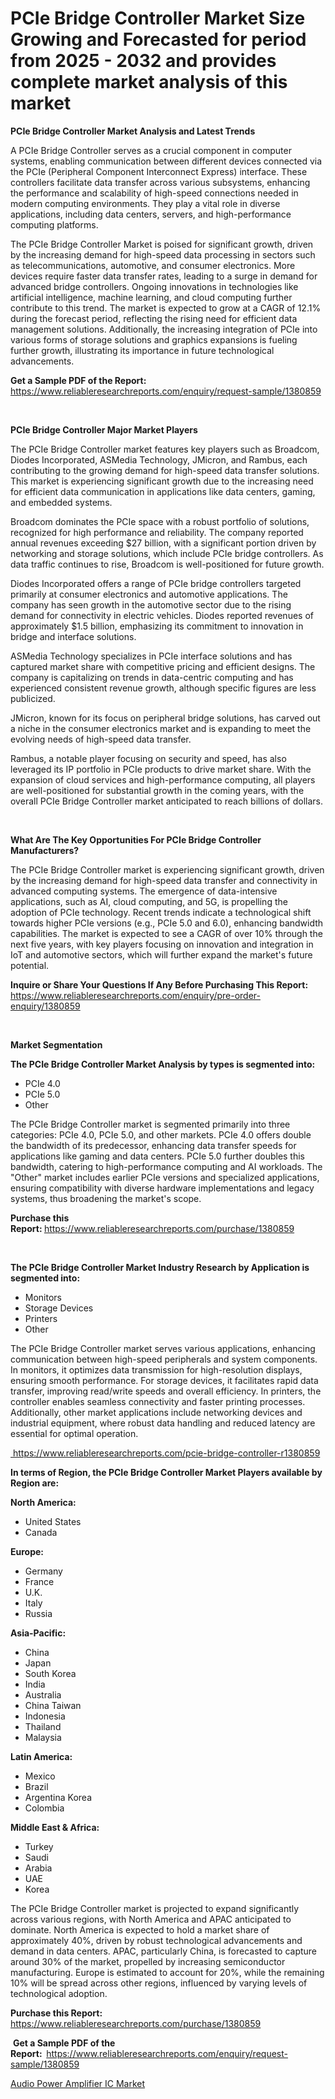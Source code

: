 <p><h1>PCIe Bridge Controller Market Size Growing and Forecasted for period from 2025 - 2032 and provides complete market analysis of this market</h1></p><p><strong>PCIe Bridge Controller Market Analysis and Latest Trends</strong></p>
<p><p>A PCIe Bridge Controller serves as a crucial component in computer systems, enabling communication between different devices connected via the PCIe (Peripheral Component Interconnect Express) interface. These controllers facilitate data transfer across various subsystems, enhancing the performance and scalability of high-speed connections needed in modern computing environments. They play a vital role in diverse applications, including data centers, servers, and high-performance computing platforms.</p><p>The PCIe Bridge Controller Market is poised for significant growth, driven by the increasing demand for high-speed data processing in sectors such as telecommunications, automotive, and consumer electronics. More devices require faster data transfer rates, leading to a surge in demand for advanced bridge controllers. Ongoing innovations in technologies like artificial intelligence, machine learning, and cloud computing further contribute to this trend. The market is expected to grow at a CAGR of 12.1% during the forecast period, reflecting the rising need for efficient data management solutions. Additionally, the increasing integration of PCIe into various forms of storage solutions and graphics expansions is fueling further growth, illustrating its importance in future technological advancements.</p></p>
<p><strong>Get a Sample PDF of the Report:&nbsp;</strong> <a href="https://www.reliableresearchreports.com/enquiry/request-sample/1380859?utm_campaign=2221&utm_medium=2&utm_source=Github&utm_content=ia&utm_term=10022025&utm_id=pcie-bridge-controller">https://www.reliableresearchreports.com/enquiry/request-sample/1380859</a></p>
<p>&nbsp;</p>
<p><strong>PCIe Bridge Controller Major Market Players</strong></p>
<p><p>The PCIe Bridge Controller market features key players such as Broadcom, Diodes Incorporated, ASMedia Technology, JMicron, and Rambus, each contributing to the growing demand for high-speed data transfer solutions. This market is experiencing significant growth due to the increasing need for efficient data communication in applications like data centers, gaming, and embedded systems.</p><p>Broadcom dominates the PCIe space with a robust portfolio of solutions, recognized for high performance and reliability. The company reported annual revenues exceeding $27 billion, with a significant portion driven by networking and storage solutions, which include PCIe bridge controllers. As data traffic continues to rise, Broadcom is well-positioned for future growth.</p><p>Diodes Incorporated offers a range of PCIe bridge controllers targeted primarily at consumer electronics and automotive applications. The company has seen growth in the automotive sector due to the rising demand for connectivity in electric vehicles. Diodes reported revenues of approximately $1.5 billion, emphasizing its commitment to innovation in bridge and interface solutions.</p><p>ASMedia Technology specializes in PCIe interface solutions and has captured market share with competitive pricing and efficient designs. The company is capitalizing on trends in data-centric computing and has experienced consistent revenue growth, although specific figures are less publicized.</p><p>JMicron, known for its focus on peripheral bridge solutions, has carved out a niche in the consumer electronics market and is expanding to meet the evolving needs of high-speed data transfer. </p><p>Rambus, a notable player focusing on security and speed, has also leveraged its IP portfolio in PCIe products to drive market share. With the expansion of cloud services and high-performance computing, all players are well-positioned for substantial growth in the coming years, with the overall PCIe Bridge Controller market anticipated to reach billions of dollars.</p></p>
<p>&nbsp;</p>
<p><strong>What Are The Key Opportunities For PCIe Bridge Controller Manufacturers?</strong></p>
<p><p>The PCIe Bridge Controller market is experiencing significant growth, driven by the increasing demand for high-speed data transfer and connectivity in advanced computing systems. The emergence of data-intensive applications, such as AI, cloud computing, and 5G, is propelling the adoption of PCIe technology. Recent trends indicate a technological shift towards higher PCIe versions (e.g., PCIe 5.0 and 6.0), enhancing bandwidth capabilities. The market is expected to see a CAGR of over 10% through the next five years, with key players focusing on innovation and integration in IoT and automotive sectors, which will further expand the market's future potential.</p></p>
<p><strong>Inquire or Share Your Questions If Any Before Purchasing This Report:</strong> <a href="https://www.reliableresearchreports.com/enquiry/pre-order-enquiry/1380859?utm_campaign=2221&utm_medium=2&utm_source=Github&utm_content=ia&utm_term=10022025&utm_id=pcie-bridge-controller">https://www.reliableresearchreports.com/enquiry/pre-order-enquiry/1380859</a></p>
<p>&nbsp;</p>
<p><strong>Market Segmentation</strong></p>
<p><strong>The PCIe Bridge Controller Market Analysis by types is segmented into:</strong></p>
<p><ul><li>PCIe 4.0</li><li>PCIe 5.0</li><li>Other</li></ul></p>
<p><p>The PCIe Bridge Controller market is segmented primarily into three categories: PCIe 4.0, PCIe 5.0, and other markets. PCIe 4.0 offers double the bandwidth of its predecessor, enhancing data transfer speeds for applications like gaming and data centers. PCIe 5.0 further doubles this bandwidth, catering to high-performance computing and AI workloads. The "Other" market includes earlier PCIe versions and specialized applications, ensuring compatibility with diverse hardware implementations and legacy systems, thus broadening the market's scope.</p></p>
<p><strong>Purchase this Report:&nbsp;</strong><a href="https://www.reliableresearchreports.com/purchase/1380859?utm_campaign=2221&utm_medium=2&utm_source=Github&utm_content=ia&utm_term=10022025&utm_id=pcie-bridge-controller">https://www.reliableresearchreports.com/purchase/1380859</a></p>
<p>&nbsp;</p>
<p><strong>The PCIe Bridge Controller Market Industry Research by Application is segmented into:</strong></p>
<p><ul><li>Monitors</li><li>Storage Devices</li><li>Printers</li><li>Other</li></ul></p>
<p><p>The PCIe Bridge Controller market serves various applications, enhancing communication between high-speed peripherals and system components. In monitors, it optimizes data transmission for high-resolution displays, ensuring smooth performance. For storage devices, it facilitates rapid data transfer, improving read/write speeds and overall efficiency. In printers, the controller enables seamless connectivity and faster printing processes. Additionally, other market applications include networking devices and industrial equipment, where robust data handling and reduced latency are essential for optimal operation.</p></p>
<p><a href="https://www.reliableresearchreports.com/pcie-bridge-controller-r1380859?utm_campaign=2221&utm_medium=2&utm_source=Github&utm_content=ia&utm_term=10022025&utm_id=pcie-bridge-controller">&nbsp;https://www.reliableresearchreports.com/pcie-bridge-controller-r1380859</a></p>
<p><strong>In terms of Region, the PCIe Bridge Controller Market Players available by Region are:</strong></p>
<p>
    <p> <strong> North America: </strong>
        <ul>
            <li>United States</li>
            <li>Canada</li>
        </ul>
        </p> 
    <p> <strong> Europe: </strong>
        <ul>
            <li>Germany</li>
            <li>France</li>
            <li>U.K.</li>
            <li>Italy</li>
            <li>Russia</li>
        </ul>
        </p> 
    <p> <strong> Asia-Pacific: </strong>
        <ul>
            <li>China</li>
            <li>Japan</li>
            <li>South Korea</li>
            <li>India</li>
            <li>Australia</li>
            <li>China Taiwan</li>
            <li>Indonesia</li>
            <li>Thailand</li>
            <li>Malaysia</li>
        </ul>
        </p> 
    <p> <strong> Latin America: </strong>
        <ul>
            <li>Mexico</li>
            <li>Brazil</li>
            <li>Argentina Korea</li>
            <li>Colombia</li>
        </ul>
        </p> 
    <p> <strong> Middle East & Africa: </strong>
        <ul>
            <li>Turkey</li>
            <li>Saudi</li>
            <li>Arabia</li>
            <li>UAE</li>
            <li>Korea</li>
        </ul>
    </p>
    </p>
<p><p>The PCIe Bridge Controller market is projected to expand significantly across various regions, with North America and APAC anticipated to dominate. North America is expected to hold a market share of approximately 40%, driven by robust technological advancements and demand in data centers. APAC, particularly China, is forecasted to capture around 30% of the market, propelled by increasing semiconductor manufacturing. Europe is estimated to account for 20%, while the remaining 10% will be spread across other regions, influenced by varying levels of technological adoption.</p></p>
<p><strong>Purchase this Report: </strong><a href="https://www.reliableresearchreports.com/purchase/1380859?utm_campaign=2221&utm_medium=2&utm_source=Github&utm_content=ia&utm_term=10022025&utm_id=pcie-bridge-controller">https://www.reliableresearchreports.com/purchase/1380859</a></p>
<p>&nbsp;<strong>Get a Sample PDF of the Report:&nbsp;&nbsp;</strong><a href="https://www.reliableresearchreports.com/enquiry/request-sample/1380859?utm_campaign=2221&utm_medium=2&utm_source=Github&utm_content=ia&utm_term=10022025&utm_id=pcie-bridge-controller">https://www.reliableresearchreports.com/enquiry/request-sample/1380859</a></p>
<p><strong></strong></p>
<p><p><a href="https://github.com/klindsey95/Market-Research-Report-List-1/blob/main/audio-power-amplifier-ic-market.md?utm_campaign=2221&utm_medium=2&utm_source=Github&utm_content=ia&utm_term=10022025&utm_id=pcie-bridge-controller">Audio Power Amplifier IC Market</a></p></p>